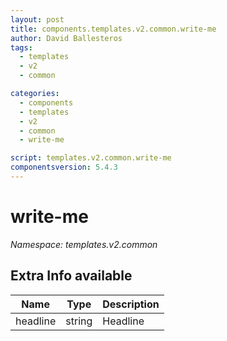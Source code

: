 ```yaml
---
layout: post
title: components.templates.v2.common.write-me
author: David Ballesteros
tags:
  - templates
  - v2
  - common

categories:
  - components
  - templates
  - v2
  - common
  - write-me

script: templates.v2.common.write-me
componentsversion: 5.4.3
---
```

# write-me

*Namespace: templates.v2.common*

## Extra Info available

| Name | Type | Description |
| --- | --- | --- |
| headline | string | Headline |